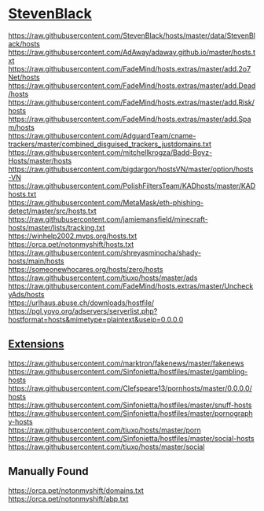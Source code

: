 # [StevenBlack](https://github.com/StevenBlack/hosts#sources-of-hosts-data-unified-in-this-variant)

https://raw.githubusercontent.com/StevenBlack/hosts/master/data/StevenBlack/hosts
<br>
https://raw.githubusercontent.com/AdAway/adaway.github.io/master/hosts.txt
<br>
https://raw.githubusercontent.com/FadeMind/hosts.extras/master/add.2o7Net/hosts
<br>
https://raw.githubusercontent.com/FadeMind/hosts.extras/master/add.Dead/hosts
<br>
https://raw.githubusercontent.com/FadeMind/hosts.extras/master/add.Risk/hosts
<br>
https://raw.githubusercontent.com/FadeMind/hosts.extras/master/add.Spam/hosts
<br>
https://raw.githubusercontent.com/AdguardTeam/cname-trackers/master/combined_disguised_trackers_justdomains.txt
<br>
https://raw.githubusercontent.com/mitchellkrogza/Badd-Boyz-Hosts/master/hosts
<br>
https://raw.githubusercontent.com/bigdargon/hostsVN/master/option/hosts-VN
<br>
https://raw.githubusercontent.com/PolishFiltersTeam/KADhosts/master/KADhosts.txt
<br>
https://raw.githubusercontent.com/MetaMask/eth-phishing-detect/master/src/hosts.txt
<br>
https://raw.githubusercontent.com/jamiemansfield/minecraft-hosts/master/lists/tracking.txt
<br>
https://winhelp2002.mvps.org/hosts.txt
<br>
https://orca.pet/notonmyshift/hosts.txt
<br>
https://raw.githubusercontent.com/shreyasminocha/shady-hosts/main/hosts
<br>
https://someonewhocares.org/hosts/zero/hosts
<br>
https://raw.githubusercontent.com/tiuxo/hosts/master/ads
<br>
https://raw.githubusercontent.com/FadeMind/hosts.extras/master/UncheckyAds/hosts
<br>
https://urlhaus.abuse.ch/downloads/hostfile/
<br>
https://pgl.yoyo.org/adservers/serverlist.php?hostformat=hosts&mimetype=plaintext&useip=0.0.0.0
<br>

## [Extensions](https://github.com/StevenBlack/hosts/tree/master/extensions)
https://raw.githubusercontent.com/marktron/fakenews/master/fakenews
<br>
https://raw.githubusercontent.com/Sinfonietta/hostfiles/master/gambling-hosts
<br>
https://raw.githubusercontent.com/Clefspeare13/pornhosts/master/0.0.0.0/hosts
<br>
https://raw.githubusercontent.com/Sinfonietta/hostfiles/master/snuff-hosts
<br>
https://raw.githubusercontent.com/Sinfonietta/hostfiles/master/pornography-hosts
<br>
https://raw.githubusercontent.com/tiuxo/hosts/master/porn
<br>
https://raw.githubusercontent.com/Sinfonietta/hostfiles/master/social-hosts
<br>
https://raw.githubusercontent.com/tiuxo/hosts/master/social
<br>

## Manually Found
https://orca.pet/notonmyshift/domains.txt
<br>
https://orca.pet/notonmyshift/abp.txt
<br>
